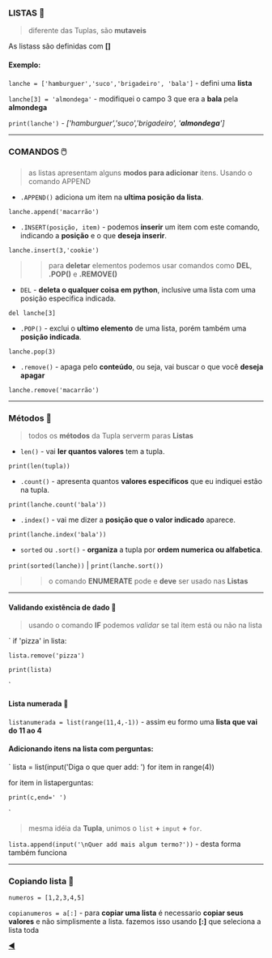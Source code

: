 ### LISTAS :open_file_folder:
> diferente das Tuplas, são **mutaveis**

As listass são definidas com **[]**

#### Exemplo:

`lanche = ['hamburguer','suco','brigadeiro', 'bala']` -  defini uma **lista**

`lanche[3] = 'almondega'` - modifiquei o campo 3 que era a **bala** pela **almondega**

`print(lanche')` - *['hamburguer','suco','brigadeiro', '**almondega**']*

---
### COMANDOS :computer_mouse:
> as listas apresentam alguns **modos para adicionar** itens. Usando o comando APPEND

* `.APPEND()` adiciona um item na **ultima posição da lista**.

`lanche.append('macarrão')`

* `.INSERT(posição, item)` - podemos **inserir** um item com este comando, indicando a **posição** e o que **deseja inserir**.

`lanche.insert(3,'cookie')`

>> para **deletar** elementos podemos usar comandos como **DEL**, **.POP()** e **.REMOVE()**

* `DEL` - **deleta o qualquer coisa em python**, inclusive uma lista com uma posição especifica indicada.

`del lanche[3]`

* `.POP()` - exclui o **ultimo elemento** de uma lista, porém também uma **posição indicada**.

`lanche.pop(3)`

* `.remove()` - apaga pelo **conteúdo**, ou seja, vai buscar o que você **deseja apagar**

`lanche.remove('macarrão')`

---
### Métodos :abacus:
> todos os **métodos** da Tupla serverm paras **Listas**

* `len()` - vai **ler quantos valores** tem a tupla.

`print(len(tupla))`

* `.count()` - apresenta quantos **valores especificos** que eu indiquei estão na tupla.

`print(lanche.count('bala'))`

* `.index()` - vai me dizer a **posição que o valor indicado** aparece.

`print(lanche.index('bala'))`

* `sorted` ou `.sort()` - **organiza** a tupla por **ordem numerica ou alfabetica**.

`print(sorted(lanche))` | `print(lanche.sort())`

>> o comando **ENUMERATE** pode e **deve** ser usado nas **Listas**

---
#### Validando existência de dado :game_die:
> usando o comando **IF** podemos *validar* se tal item está ou não na lista

`
if 'pizza' in lista:

    lista.remove('pizza')
    
    print(lista)
`
#### Lista numerada :1234:

`listanumerada = list(range(11,4,-1))` - assim eu formo uma **lista que vai do 11 ao 4**

#### Adicionando itens na lista com perguntas:

`
lista = list(input('Diga o que quer add: ') for item in range(4))

for item in listaperguntas:

    print(c,end=' ')  
`
> mesma idéia da **Tupla**, unimos o `list` **+** `imput` **+** `for`.

`lista.append(input('\nQuer add mais algum termo?'))` - desta forma também funciona

---
### Copiando lista :camera_flash:

`numeros = [1,2,3,4,5]`

`copianumeros = a[:]`  - para **copiar uma lista** é necessario **copiar seus valores** e não simplismente a lista. fazemos isso usando **[:]** que seleciona a lista toda

[:arrow_backward:](https://github.com/duartecgustavo/Python-Progress/blob/master/conteudo/indice.md)
